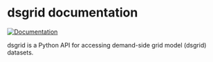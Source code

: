 dsgrid documentation
====================

[![Documentation](https://img.shields.io/badge/docs-ready-blue.svg)](https://dsgrid.github.io/dsgrid)

dsgrid is a Python API for accessing demand-side grid model (dsgrid) datasets.
